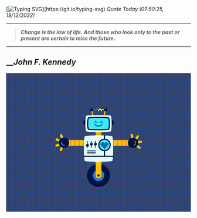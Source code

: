 [![Typing SVG](https://readme-typing-svg.herokuapp.com?font=Press+Start+2P&color=C2F784&size=35&width=900&height=100&lines=Hello+World%2C+I'm+Hung+!)](https://git.io/typing-svg) 
_Quote Today (07:50:25, 18/12/2022)_
___
>**_Change is the law of life. And those who look only to the past or present are certain to miss the future._**
___

## __**_John F. Kennedy_**

![RobotDance](src/assets/images/robot-dancing-dribble.gif?style=center)
